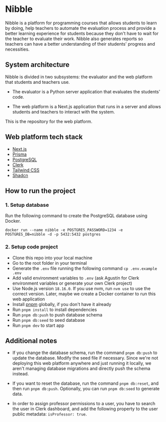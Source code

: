 # Nibble

Nibble is a platform for programming courses that allows students to learn by doing, help teachers to automate the evaluation process and provide a better learning experience for students because they don't have to wait for the teacher to evaluate their work. Nibble also generates reports so teachers can have a better understanding of their students' progress and necessities.

## System architecture

Nibble is divided in two subsystems: the evaluator and the web platform that students and teachers use.

- The evaluator is a Python server application that evaluates the students' code.

- The web platform is a Next.js application that runs in a server and allows students and teachers to interact with the system.

This is the repository for the web platform.

## Web platform tech stack
- [Next.js](https://nextjs.org)
- [Prisma](https://prisma.io)
- [PostgreSQL](https://postgresql.org)
- [Clerk](https://clerk.com/)
- [Tailwind CSS](https://tailwindcss.com)
- [Shadcn](https://ui.shadcn.com/)

## How to run the project

### 1. Setup database
Run the following command to create the PostgreSQL database using Docker.

```
docker run --name nibble -e POSTGRES_PASSWORD=1234 -e POSTGRES_DB=nibble -d -p 5432:5432 postgres
```

### 2. Setup code project
- Clone this repo into your local machine
- Go to the root folder in your terminal
- Generate the `.env` file running the following command `cp .env.example .env`
- Add valid environment variables to `.env` (ask Agustín for Clerk environment variables or generate your own Clerk project)
- Use Node.js version `18.16.0`. If you use nvm, run `nvm use` to use the correct version. Later, maybe we create a Docker container to run this web application
- Install [pnpm](https://pnpm.io/) globally, if you don't have it already
- Run `pnpm install` to install dependencies
- Run `pnpm db:push` to push database schema
- Run `pnpm db:seed` to seed database 
- Run `pnpm dev` to start app

## Additional notes

- If you change the database schema, run the command `pnpm db:push` to update the database. Modify the seed file if necessary. Since we're not deploying this web platform anywhere and just running it locally, we aren't managing database migrations and directly push the schema instead.

- If you want to reset the database, run the command `pnpm db:reset`, and then run `pnpm db:push`. Optionally, you can run `pnpm db:seed` to generate data.

- In order to assign professor permissions to a user, you have to search the user in Clerk dashboard, and add the following property to the user public metadata: `isProfessor: true`.